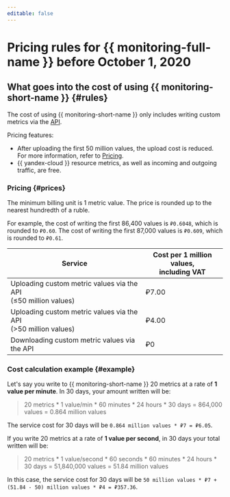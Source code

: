 ```yaml
---
editable: false
---
```


# Pricing rules for {{ monitoring-full-name }} before October 1, 2020

## What goes into the cost of using {{ monitoring-short-name }} {#rules}

The cost of using {{ monitoring-short-name }} only includes writing custom metrics via the [API](../api-ref/index.md).

Pricing features:
* After uploading the first 50 million values, the upload cost is reduced. For more information, refer to [Pricing](#prices).
* {{ yandex-cloud }} resource metrics, as well as incoming and outgoing traffic, are free.

### Pricing {#prices}

The minimum billing unit is 1 metric value. The price is rounded up to the nearest hundredth of a ruble.

For example, the cost of writing the first 86,400 values is `₽0.6048`, which is rounded to `₽0.60`. The cost of writing the first 87,000 values is `₽0.609`, which is rounded to `₽0.61`.

| Service | Cost per 1 million values,<br>including VAT |
----- | -----
| Uploading custom metric values via the API<br/>(≤50 million values) | ₽7.00 |
| Uploading custom metric values via the API<br/>(>50 million values) | ₽4.00 |
| Downloading custom metric values via the API | ₽0 |

### Cost calculation example {#example}

Let's say you write to {{ monitoring-short-name }} 20 metrics at a rate of **1 value per minute**. In 30 days, your amount written will be:

> 20 metrics * 1 value/min * 60 minutes * 24 hours * 30 days = 864,000 values = 0.864 million values

The service cost for 30 days will be `0.864 million values * ₽7 = ₽6.05`.

If you write 20 metrics at a rate of **1 value per second**, in 30 days your total written will be:

> 20 metrics * 1 value/second * 60 seconds * 60 minutes * 24 hours * 30 days = 51,840,000 values = 51.84 million values

In this case, the service cost for 30 days will be `50 million values * ₽7 + (51.84 - 50) million values * ₽4 = ₽357.36`.
